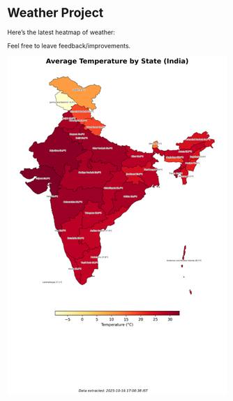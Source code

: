 # Weather Project

Here’s the latest heatmap of weather:

Feel free to leave feedback/improvements.

![India Heatmap](docs/assets/india_heatmap.png?v=F0D760)

